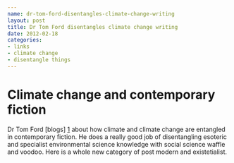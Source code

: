 ```yaml
---
name: dr-tom-ford-disentangles-climate-change-writing
layout: post
title: Dr Tom Ford disentangles climate change writing
date: 2012-02-18
categories:
- links
- climate change
- disentangle things
---
```


# Climate change and contemporary fiction 

Dr Tom Ford [blogs] [1] about how climate and climate change are entangled in contemporary fiction.  He does a really good job of disentangling esoteric and specialist environmental science knowledge with social science waffle and voodoo. Here is a whole new category of post modern and existetialist.

[1]: http://climatechangefiction.blogspot.com.au "Climate Change and Contemporary Fiction"